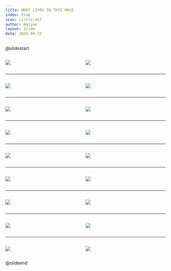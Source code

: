 ```yaml
---
title: WHAT LIVES IN THIS HOLE
index: true
icon: circle-dot
author: Haiyue
layout: Slide
date: 2024-09-23
---
```

 
@slidestart

<div style="display:flex">
<div style="flex:1">

![](/reading/english/Level-N/WHAT%20LIVES%20IN%20THIS%20HOLE/001.webp)
</div>
<div style="flex:1">

![](/reading/english/Level-N/WHAT%20LIVES%20IN%20THIS%20HOLE/002.webp)
</div>
</div>

---

<div style="display:flex">
<div style="flex:1">

![](/reading/english/Level-N/WHAT%20LIVES%20IN%20THIS%20HOLE/003.webp)
</div>
<div style="flex:1">

![](/reading/english/Level-N/WHAT%20LIVES%20IN%20THIS%20HOLE/004.webp)
</div>
</div>

---

<div style="display:flex">
<div style="flex:1">

![](/reading/english/Level-N/WHAT%20LIVES%20IN%20THIS%20HOLE/005.webp)
</div>
<div style="flex:1">

![](/reading/english/Level-N/WHAT%20LIVES%20IN%20THIS%20HOLE/006.webp)
</div>
</div>

---

<div style="display:flex">
<div style="flex:1">

![](/reading/english/Level-N/WHAT%20LIVES%20IN%20THIS%20HOLE/007.webp)
</div>
<div style="flex:1">

![](/reading/english/Level-N/WHAT%20LIVES%20IN%20THIS%20HOLE/008.webp)
</div>
</div>

---

<div style="display:flex">
<div style="flex:1">

![](/reading/english/Level-N/WHAT%20LIVES%20IN%20THIS%20HOLE/009.webp)
</div>
<div style="flex:1">

![](/reading/english/Level-N/WHAT%20LIVES%20IN%20THIS%20HOLE/010.webp)
</div>
</div>

---

<div style="display:flex">
<div style="flex:1">

![](/reading/english/Level-N/WHAT%20LIVES%20IN%20THIS%20HOLE/011.webp)
</div>
<div style="flex:1">

![](/reading/english/Level-N/WHAT%20LIVES%20IN%20THIS%20HOLE/012.webp)
</div>
</div>

---

<div style="display:flex">
<div style="flex:1">

![](/reading/english/Level-N/WHAT%20LIVES%20IN%20THIS%20HOLE/013.webp)
</div>
<div style="flex:1">

![](/reading/english/Level-N/WHAT%20LIVES%20IN%20THIS%20HOLE/014.webp)
</div>
</div>

---

<div style="display:flex">
<div style="flex:1">

![](/reading/english/Level-N/WHAT%20LIVES%20IN%20THIS%20HOLE/015.webp)
</div>
<div style="flex:1">

![](/reading/english/Level-N/WHAT%20LIVES%20IN%20THIS%20HOLE/016.webp)
</div>
</div>

---

<div style="display:flex">
<div style="flex:1">

![](/reading/english/Level-N/WHAT%20LIVES%20IN%20THIS%20HOLE/017.webp)
</div>
<div style="flex:1">

![](/reading/english/Level-N/WHAT%20LIVES%20IN%20THIS%20HOLE/018.webp)
</div>
</div>

@slideend
